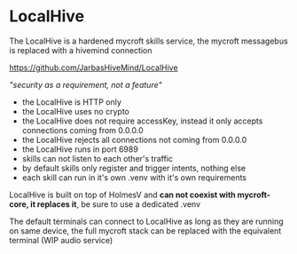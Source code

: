 # LocalHive

The LocalHive is a hardened mycroft skills service, the mycroft messagebus is replaced with a hivemind connection

https://github.com/JarbasHiveMind/LocalHive

_"security as a requirement, not a feature"_

- the LocalHive is HTTP only
- the LocalHive uses no crypto
- the LocalHive does not require accessKey, instead it only accepts connections coming from 0.0.0.0
- the LocalHive rejects all connections not coming from 0.0.0.0
- the LocalHive runs in port 6989
- skills can not listen to each other's traffic
- by default skills only register and trigger intents, nothing else
- each skill can run in it's own .venv with it's own requirements


LocalHive is built on top of HolmesV and **can not coexist with mycroft-core, it replaces it**, be sure to use a dedicated .venv

The default terminals can connect to LocalHive as long as they are running on same device, the full mycroft stack can be replaced with the equivalent terminal (WIP audio service)